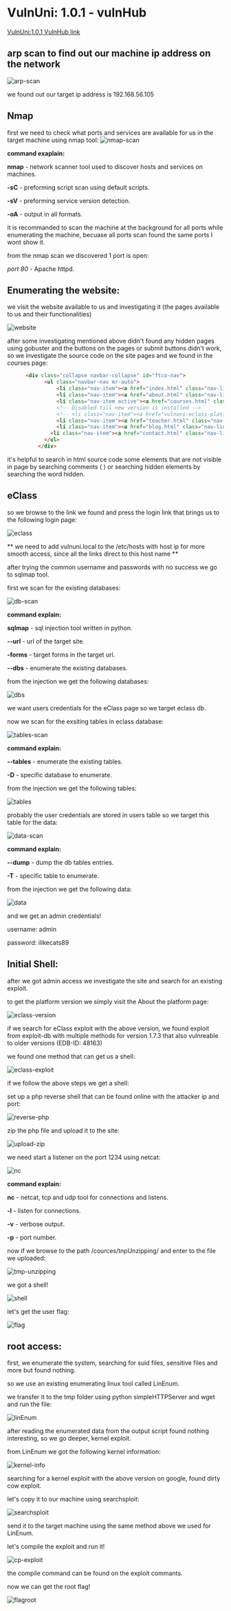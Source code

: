 # VulnUni: 1.0.1 - vulnHub

[VulnUni:1.0.1 VulnHub link](https://www.vulnhub.com/entry/vulnuni-101,439/)

## arp scan to find out our machine ip address on the network
![arp-scan](images/vulnuni-1.0.1/arp-scan.png)

we found out our target ip address is 192.168.56.105

## Nmap
first we need to check what ports and services are available for us in the target machine using nmap tool:
![nmap-scan](images/vulnuni-1.0.1/nmap-scan.png)

**command exaplain:**

**nmap** - network scanner tool used to discover hosts and services on machines.

**-sC** - preforming script scan using default scripts.

**-sV** - preforming service version detection.

**-oA** - output in all formats.

it is recommanded to scan the machine at the background for all ports while enumerating the machine, becuase all ports scan found the same ports I wont show it.

from the nmap scan we discovered 1 port is open:

*port 80* - Apache httpd.

## Enumerating the website:

we visit the website available to us and investigating it (the pages available to us and their functionalities)

![website](images/vulnuni-1.0.1/website.png)

after some investigating mentioned above didn't found any hidden pages using gobuster and the buttons on the pages or submit buttons didn't work, so we investigate the source code on the site pages and we found in the courses page:

```html
      <div class="collapse navbar-collapse" id="ftco-nav">
	        <ul class="navbar-nav mr-auto">
	        	<li class="nav-item"><a href="index.html" class="nav-link pl-0">Home</a></li>
	        	<li class="nav-item"><a href="about.html" class="nav-link">About</a></li>
	        	<li class="nav-item active"><a href="courses.html" class="nav-link">Courses</a></li>
				<!-- Disabled till new version is installed -->
				<!-- <li class="nav-item"><a href="vulnuni-eclass-platform.html" class="nav-link">EClass Platform</a></li> -->
	        	<li class="nav-item"><a href="teacher.html" class="nav-link">Staff</a></li>
	        	<li class="nav-item"><a href="blog.html" class="nav-link">Blog</a></li>
	          <li class="nav-item"><a href="contact.html" class="nav-link">Contact</a></li>
	        </ul>
	      </div>
```

it's helpful to search in html source code some elements that are not visible in page by searching comments ( <!-- or --> ) or searching hidden elements by searching the word hidden.

## eClass 

so we browse to the link we found and press the login link that brings us to the following login page:

![eclass](images/vulnuni-1.0.1/eClass.png)

** we need to add vulnuni.local to the /etc/hosts with host ip for more smooth access, since all the links direct to this host name **

after trying the common username and passwords with no success we go to sqlmap tool.

first we scan for the existing databases:

![db-scan](images/vulnuni-1.0.1/sqlmap-db-scan.png)

**command explain:**

**sqlmap** - sql injection tool written in python.

**--url** - url of the target site.

**-forms** - target forms in the target url.

**--dbs** - enumerate the existing databases.

from the injection we get the following databases:

![dbs](images/vulnuni-1.0.1/sqlmap-dbs.png)

we want users credentials for the eClass page so we target eclass db.

now we scan for the exsiting tables in eclass database:

![tables-scan](images/vulnuni-1.0.1/sqlmap-eclass-table-scan.png)

**command explain:**

**--tables** - enumerate the existing tables.

**-D** - specific database to enumerate.

from the injection we get the following tables:

![tables](images/vulnuni-1.0.1/sqlmap-eclass-tables.png)

probably the user credentials are stored in users table so we target this table for the data:

![data-scan](images/vulnuni-1.0.1/sqlmap-eclass-user-data.png)

**command explain:**

**--dump** - dump the db tables entries.

**-T** - specific table to enumerate.

from the injection we get the following data:

![data](images/vulnuni-1.0.1/sqlmap-eclass-user-data-res.png)

and we get an admin credentials!

username: admin

password: ilikecats89

## Initial Shell:

after we got admin access we investigate the site and search for an existing exploit.

to get the platform version we simply visit the About the platform page:

![eclass-version](images/vulnuni-1.0.1/eclass-version.png)

if we search for eClass exploit with the above version, we found exploit from exploit-db  with multiple methods for version 1.7.3 that also vulnreable to older versions (EDB-ID: 48163)

we found one method that can get us a shell:

![eclass-exploit](images/vulnuni-1.0.1/eclass-exploit.png)

if we follow the above steps we get a shell:

set up a php reverse shell that can be found online with the attacker ip and port:

![reverse-php](images/vulnuni-1.0.1/reverse-php.png)

zip the php file and upload it to the site:

![upload-zip](images/vulnuni-1.0.1/upload-zip.png)

we need start a listener on the port 1234 using netcat:

![nc](images/vulnuni-1.0.1/nc.png)

**command explain:**

**nc** - netcat, tcp and udp tool for connections and listens.

**-l** - listen for connections.

**-v** - verbose output.

**-p** - port number.

now if we browse to the path /cources/tnpUnzipping/ and enter to the file we uploaded:

![tmp-unzipping](images/vulnuni-1.0.1/tmp-unzipping.png)

we got a shell!

![shell](images/vulnuni-1.0.1/shell.png)

let's get the user flag:

![flag](images/vulnuni-1.0.1/flag.png)

## root access:

first, we enumerate the system, searching for suid files, sensitive files and more but found nothing.

so we use an existing enumerating linux tool called LinEnum.

we transfer it to the tmp folder using python simpleHTTPServer and wget and run the file:

![linEnum](images/vulnuni-1.0.1/linEnum.png)

after reading the enumerated data from the output script found nothing interesting, so we go deeper, kernel exploit.

from LinEnum we got the following kernel information:

![kernel-info](images/vulnuni-1.0.1/kernel-info.png)

searching for a kernel exploit with the above version on google, found dirty cow exploit.

let's copy it to our machine using searchsploit:

![searchsploit](images/vulnuni-1.0.1/searchsploit.png)

send it to the target machine using the same method above we used for LinEnum.

let's compile the exploit and run it!

![cp-exploit](images/vulnuni-1.0.1/cp-exploit.png)

the compile command can be found on the exploit commants.

now we can get the root flag!

![flagroot](images/vulnuni-1.0.1/flagroot.png)
